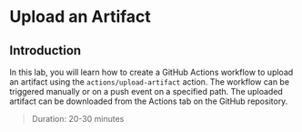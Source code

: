 # Upload an Artifact

## Introduction

In this lab, you will learn how to create a GitHub Actions workflow to upload an artifact using the `actions/upload-artifact` action. The workflow can be triggered manually or on a push event on a specified path. The uploaded artifact can be downloaded from the Actions tab on the GitHub repository.

> Duration: 20-30 minutes

<!-- TODO -->
